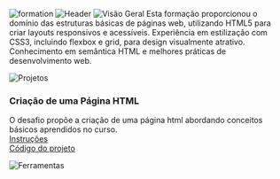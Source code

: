 ![formation](https://github.com/user-attachments/assets/a7a96900-89cf-4c7a-a8ee-6883750014e2)
![Header](https://github.com/user-attachments/assets/c57f7bb4-5d9f-4cab-bf23-28d99e4b4fc2)
![Visão Geral](https://github.com/user-attachments/assets/2fd6bc15-6a1f-4a78-8950-e72f5f104406)
Esta formação proporcionou o domínio das estruturas básicas de páginas web, utilizando HTML5 para criar layouts responsivos e acessíveis. Experiência em estilização com CSS3, incluindo flexbox e grid, para design visualmente atrativo. Conhecimento em semântica HTML e melhores práticas de desenvolvimento web. 
<br>

![Projetos](https://github.com/user-attachments/assets/4519e46a-29b4-4c3f-885d-bce37ddf08cf)
### Criação de uma Página HTML
O desafio propõe a criação de uma página html abordando conceitos básicos aprendidos no curso. 
<br>
[Instruções](https://github.com/Thamine-S/DIO-Formation-HTML-Web-Developer/blob/main/Instruções.md) <br>
[Código do projeto](https://github.com/Thamine-S/DIO-Formation-HTML-Web-Developer/blob/main/desafio.html)
<br>

![Ferramentas](https://github.com/user-attachments/assets/d9730b7f-1000-499b-8cdd-aa936d840d1b)

